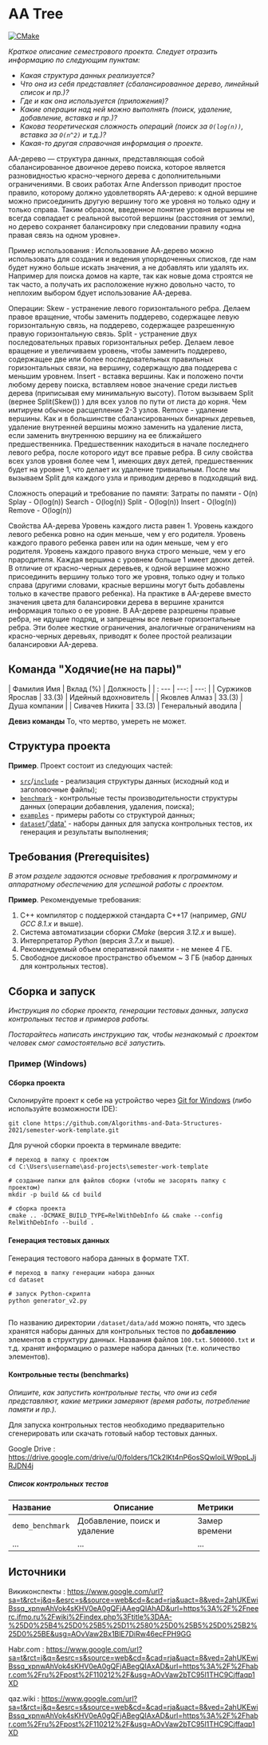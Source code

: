 # AA Tree

[![CMake](https://github.com/Algorithms-and-Data-Structures-2021/semester-work-AA-Trees-by-DjangoGirls/actions/workflows/cmake.yml/badge.svg)](https://github.com/Algorithms-and-Data-Structures-2021/semester-work-AA-Trees-by-DjangoGirls/actions/workflows/cmake.yml)

_Краткое описание семестрового проекта. Следует отразить информацию по следующим пунктам:_

- _Какая структура данных реализуется?_
- _Что она из себя представляет (сбалансированное дерево, линейный список и пр.)?_
- _Где и как она используется (приложения)?_
- _Какие операции над ней можно выполнять (поиск, удаление, добавление, вставка и пр.)?_
- _Какова теоретическая сложность операций (поиск за `O(log(n))`, вставка за `O(n^2)` и т.д.)?_
- _Какая-то другая справочная информация о проекте._

АA-дерево — структура данных, представляющая собой сбалансированное двоичное дерево поиска, которое является разновидностью красно-черного дерева с дополнительными ограничениями.
В своих работах Arne Andersson приводит простое правило, которому должно удовлетворять AA-дерево: к одной вершине можно присоединить другую вершину того же уровня но только одну и только справа.
Таким образом, введенное понятие уровня вершины не всегда совпадает с реальной высотой вершины (расстояния от земли), но дерево сохраняет балансировку при следовании правилу «одна правая связь на одном уровне».

Пример использования :
Использование
АА-дерево можно использовать для создания и ведения упорядоченных списков, где нам будет нужно больше искать значения, а не добавлять или удалять их.
Например для поиска домов на карте, так как новые дома строятся не так часто, а получать их расположение нужно довольно часто, то неплохим выбором бдует использование АА-дерева.

Операции:
Skew - устранение левого горизонтального ребра. Делаем правое вращение, чтобы заменить поддерево, содержащее левую горизонтальную связь, на поддерево, содержащее разрешенную правую горизонтальную связь.
Split - устранение двух последовательных правых горизонтальных ребер. Делаем левое вращение и увеличиваем уровень, чтобы заменить поддерево, содержащее две или более последовательных правильных горизонтальных связи, на вершину, содержащую два поддерева с меньшим уровнем.
Insert - вставка вершины. Как и положено почти любому дереву поиска, вставляем новое значение среди листьев дерева (приписывая ему минимальную высоту). Потом вызываем Split (вернее Split(Skew()) ) для всех узлов по пути от листа до корня. Чем имтируем обычное расщепление 2-3 узлов.
Remove - удаление вершины. Как и в большинстве сбалансированных бинарных деревьев, удаление внутренней вершины можно заменить на удаление листа, если заменить внутреннюю вершину на ее ближайшего предшественника. Предшественник находиться в начале последнего левого ребра, после которого идут все правые ребра. В силу свойства всех узлов уровня более чем 1, имеющих двух детей, предшественник будет на уровне 1, что делает их удаление тривиальным. После мы вызываем Split для каждого узла и приводим дерево в подходящий вид.

Сложность операций и требование по памяти: Затраты по памяти - O(n) Splay - O(log(n)) Search - O(log(n)) Split - O(log(n)) Insert - O(log(n)) Remove - O(log(n))


Свойства АА-дерева
Уровень каждого листа равен 1.
Уровень каждого левого ребенка ровно на один меньше, чем у его родителя.
Уровень каждого правого ребенка равен или на один меньше, чем у его родителя.
Уровень каждого правого внука строго меньше, чем у его прародителя.
Каждая вершина с уровнем больше 1 имеет двоих детей.
В отличие от красно-черных деревьев, к одной вершине можно присоединить вершину только того же уровня, только одну и только справа (другими словами, красные вершины могут быть добавлены только в качестве правого ребенка).
На практике в AA-дереве вместо значения цвета для балансировки дерева в вершине хранится информация только о ее уровне.
В AA-дереве разрешены правые ребра, не идущие подряд, и запрещены все левые горизонтальные ребра. Эти более жесткие ограничения, аналогичные ограничениям на красно-черных деревьях, приводят к более простой реализации балансировки AA-дерева.


## Команда "Ходячие(не на пары)"


| Фамилия Имя       | Вклад (%) | Должность             |
| :       ---       |   ---:    |  ---:                 |
| Cуржиков Ярослав  | 33.(3)    |  Идейный вдохновитель |
| Яковлев Алмаз     | 33.(3)    |  Душа компании        |
| Сивачев Никита    | 33.(3)    |  Генеральный аводила  |

**Девиз команды**
То, что мертво, умереть не может.

## Структура проекта

**Пример**. Проект состоит из следующих частей:

- [`src`](src)/[`include`](include) - реализация структуры данных (исходный код и заголовочные файлы);
- [`benchmark`](benchmark) - контрольные тесты производительности структуры данных (операции добавления, удаления,
  поиска);
- [`examples`](examples) - примеры работы со структурой данных;
- [`dataset`](dataset)/['data'](data) - наборы данных для запуска контрольных тестов, их генерация и результаты выполнения;

## Требования (Prerequisites)

_В этом разделе задаются основые требования к программному и аппаратному обеспечению для успешной работы с проектом._

**Пример**. Рекомендуемые требования:

1. С++ компилятор c поддержкой стандарта C++17 (например, _GNU GCC 8.1.x_ и выше).
2. Система автоматизации сборки _CMake_ (версия _3.12.x_ и выше).
3. Интерпретатор _Python_ (версия _3.7.x_ и выше).
4. Рекомендуемый объем оперативной памяти - не менее 4 ГБ.
5. Свободное дисковое пространство объемом ~ 3 ГБ (набор данных для контрольных тестов).

## Сборка и запуск

_Инструкция по сборке проекта, генерации тестовых данных, запуска контрольных тестов и примеров работы._

_Постарайтесь написать инструкцию так, чтобы незнакомый с проектом человек смог самостоятельно всё запустить._

### Пример (Windows)

#### Сборка проекта

Склонируйте проект к себе на устройство через [Git for Windows](https://gitforwindows.org/) (либо используйте
возможности IDE):

```shell
git clone https://github.com/Algorithms-and-Data-Structures-2021/semester-work-template.git
```

Для ручной сборки проекта в терминале введите:

```shell
# переход в папку с проектом
cd C:\Users\username\asd-projects\semester-work-template

# создание папки для файлов сборки (чтобы не засорять папку с проектом) 
mkdir -p build && cd build 

# сборка проекта
cmake .. -DCMAKE_BUILD_TYPE=RelWithDebInfo && cmake --config RelWithDebInfo --build . 
```

#### Генерация тестовых данных


Генерация тестового набора данных в
формате TXT.

```shell
# переход в папку генерации набора данных
cd dataset

# запуск Python-скрипта
python generator_v2.py


```

По названию директории `/dataset/data/add` можно понять, что здесь хранятся наборы данных для контрольных тестов по
**добавлению** элементов в структуру данных. Названия файлов `100.txt`. `5000000.txt` и т.д. хранят информацию о размере набора данных (т.е. количество элементов). 

#### Контрольные тесты (benchmarks)

_Опишите, как запустить контрольные тесты, что они из себя представляют, какие метрики замеряют (время работы,
потребление памяти и пр.)._

Для запуска контрольных тестов необходимо предварительно сгенерировать или скачать готовый набор тестовых данных.

Google Drive : https://drive.google.com/drive/u/0/folders/1Ck2lKt4nP6osSQwloiLW9ppLJjRJDN4j

##### Список контрольных тестов

| Название                  | Описание                                | Метрики         |
| :---                      | ---                                     | :---            |
| `demo_benchmark`          | Добавление, поиск и удаление            | Замер времени
| ...                       | ...                                     | ...             |


## Источники

Викиконспекты : https://www.google.com/url?sa=t&rct=j&q=&esrc=s&source=web&cd=&cad=rja&uact=8&ved=2ahUKEwiBssq_xpnwAhVok4sKHV0eA0gQFjAAegQIAhAD&url=https%3A%2F%2Fneerc.ifmo.ru%2Fwiki%2Findex.php%3Ftitle%3DAA-%25D0%25B4%25D0%25B5%25D1%2580%25D0%25B5%25D0%25B2%25D0%25BE&usg=AOvVaw2Bx1BlE7DiRw46ecFPH9GG 

Habr.com : https://www.google.com/url?sa=t&rct=j&q=&esrc=s&source=web&cd=&cad=rja&uact=8&ved=2ahUKEwiBssq_xpnwAhVok4sKHV0eA0gQFjABegQIAxAD&url=https%3A%2F%2Fhabr.com%2Fru%2Fpost%2F110212%2F&usg=AOvVaw2bTC95l1THC9Cjffaqp1XD

qaz.wiki : https://www.google.com/url?sa=t&rct=j&q=&esrc=s&source=web&cd=&cad=rja&uact=8&ved=2ahUKEwiBssq_xpnwAhVok4sKHV0eA0gQFjABegQIAxAD&url=https%3A%2F%2Fhabr.com%2Fru%2Fpost%2F110212%2F&usg=AOvVaw2bTC95l1THC9Cjffaqp1XD